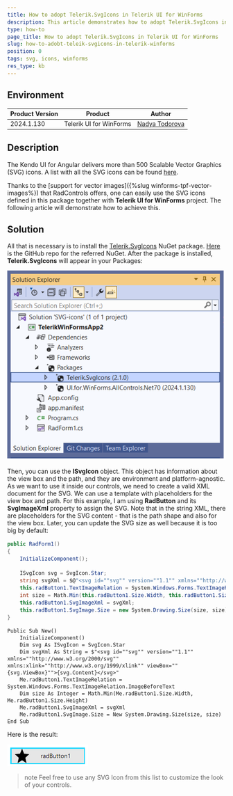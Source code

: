 ```yaml
---
title: How to adopt Telerik.SvgIcons in Telerik UI for WinForms 
description: This article demonstrates how to adopt Telerik.SvgIcons in Telerik UI for WinForms 
type: how-to
page_title: How to adopt Telerik.SvgIcons in Telerik UI for WinForms
slug: how-to-adobt-teleik-svgicons-in-telerik-winforms
position: 0
tags: svg, icons, winforms
res_type: kb
---
```


## Environment
 
|Product Version|Product|Author|
|----|----|----|
|2024.1.130|Telerik UI for WinForms|[Nadya Todorova](https://www.telerik.com/blogs/author/nadya-karaivanova)|
 
## Description

The Kendo UI for Angular delivers more than 500 Scalable Vector Graphics (SVG) icons. A list with all the SVG icons can be found [here](https://www.telerik.com/kendo-angular-ui/components/icons/svgicon/svgicon-list/#toc-svg-icons-list). 

Thanks to the [support for vector images]({%slug winforms-tpf-vector-images%}) that RadControls offers, one can easily use the SVG icons defined in this package together with **Telerik UI for WinForms** project. The following article will demonstrate how to achieve this. 
 
## Solution 

All that is necessary is to install the [Telerik.SvgIcons](https://www.nuget.org/packages/Telerik.SvgIcons) NuGet package. [Here](https://github.com/telerik/kendo-icons/tree/develop/packages/svg-icons/src-cs/Telerik.SvgIcons/Icons) is the GitHub repo for the referred NuGet. After the package is installed, **Telerik.SvgIcons** will appear in your Packages:

![adobt-telerik.svg01](images/adobt-telerik.svg01.png)


Then, you can use the **ISvgIcon** object. This object has information about the view box and the path, and they are environment and platform-agnostic. As we want to use it inside our controls, we need to create a valid XML document for the SVG. We can use a template with placeholders for the view box and path. For this example, I am using **RadButton** and its **SvgImageXml** property to assign the SVG. Note that in the string XML, there are placeholders for the SVG content - that is the path shape and also for the view box. Later, you can update the SVG size as well because it is too big by default:

````C#
public RadForm1()
{
    InitializeComponent();

    ISvgIcon svg = SvgIcon.Star;
    string svgXml = $@"<svg id=""svg"" version=""1.1"" xmlns=""http://www.w3.org/2000/svg"" xmlns:xlink=""http://www.w3.org/1999/xlink"" viewBox=""{svg.ViewBox}"">{svg.Content}</svg>";
    this.radButton1.TextImageRelation = System.Windows.Forms.TextImageRelation.ImageBeforeText;
    int size = Math.Min(this.radButton1.Size.Width, this.radButton1.Size.Height);
    this.radButton1.SvgImageXml = svgXml;
    this.radButton1.SvgImage.Size = new System.Drawing.Size(size, size);
}

````
````VB.NET
Public Sub New()
    InitializeComponent()
    Dim svg As ISvgIcon = SvgIcon.Star
    Dim svgXml As String = $"<svg id=""svg"" version=""1.1"" xmlns=""http://www.w3.org/2000/svg"" xmlns:xlink=""http://www.w3.org/1999/xlink"" viewBox=""{svg.ViewBox}"">{svg.Content}</svg>"
    Me.radButton1.TextImageRelation = System.Windows.Forms.TextImageRelation.ImageBeforeText
    Dim size As Integer = Math.Min(Me.radButton1.Size.Width, Me.radButton1.Size.Height)
    Me.radButton1.SvgImageXml = svgXml
    Me.radButton1.SvgImage.Size = New System.Drawing.Size(size, size)
End Sub

````

Here is the result:

![adobt-telerik.svg01](images/adobt-telerik.svg02.png)

>note Feel free to use any SVG Icon from this list to customize the look of your controls. 
